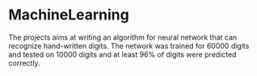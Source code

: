 # MachineLearning
The projects aims at writing an algorithm for neural network that can recognize hand-written digits.
The network was trained for 60000 digits and tested on 10000 digits and at least 96% of digits were predicted correctly.
